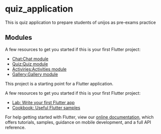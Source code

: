 # quiz_application

This is quiz application to prepare students of unijos as pre-exams practice

## Modules
A few resources to get you started if this is your first Flutter project:

- [Chat:Chat module](https://flutter.io/docs/get-started/codelab)
- [Quiz:Quiz module](https://flutter.io/docs/get-started/codelab)
- [Activiries:Activities module](https://flutter.io/docs/get-started/codelab)
- [Gallery:Gallery module](https://flutter.io/docs/get-started/codelab)

This project is a starting point for a Flutter application.

A few resources to get you started if this is your first Flutter project:

- [Lab: Write your first Flutter app](https://flutter.io/docs/get-started/codelab)
- [Cookbook: Useful Flutter samples](https://flutter.io/docs/cookbook)

For help getting started with Flutter, view our 
[online documentation](https://flutter.io/docs), which offers tutorials, 
samples, guidance on mobile development, and a full API reference.
